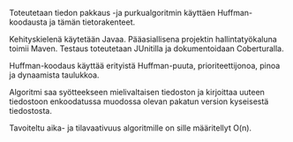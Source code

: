 Toteutetaan tiedon pakkaus -ja purkualgoritmin käyttäen Huffman-koodausta
ja tämän tietorakenteet.

Kehityskielenä käytetään Javaa. Pääasiallisena projektin 
hallintatyökaluna toimii Maven. Testaus toteutetaan JUnitilla ja dokumentoidaan
Coberturalla.

Huffman-koodaus käyttää erityistä Huffman-puuta, prioriteettijonoa, pinoa ja dynaamista
taulukkoa.

Algoritmi saa syötteekseen mielivaltaisen tiedoston ja kirjoittaa uuteen tiedostoon
enkoodatussa muodossa olevan pakatun version kyseisestä tiedostosta.

Tavoiteltu aika- ja tilavaativuus algoritmille on sille määritellyt O(n).
